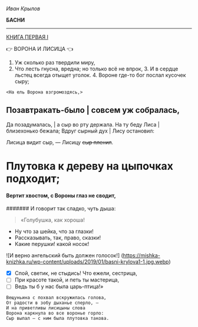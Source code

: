*Иван Крылов*

**БАСНИ**
__________________________________________________
[КНИГА ПЕРВАЯ I](https://ilibrary.ru/text/2175/p.1/index.html)


:point_right: ВОРОНА И ЛИСИЦА :point_left:


1. Уж сколько раз твердили миру,
2. Что лесть гнусна, вредна; но только всё не впрок,
   3. И в сердце льстец всегда отыщет уголок.
   4. Вороне где-то бог послал кусочек сыру;

`<На ель Ворона взгромоздясь,>` 

Позавтракать-было | совсем уж собралась,
------------------------------------------
Да позадумалась, | а сыр во рту держала.
На ту беду Лиса | близехонько бежала;
Вдруг сырный дух | Лису остановил:


Лисица видит сыр, — Лисицу ~~сыр пленил~~.
# Плутовка к дереву на цыпочках подходит;
#### Вертит хвостом, с Вороны глаз не сводит,
####### И говорит так сладко, чуть дыша:

>«Голубушка, как хороша!

- Ну что за шейка, что за глазки!
- Рассказывать, так, право, сказки!
- Какие перушки! какой носок!

![И верно ангельский быть должен голосок!] (https://mishka-knizhka.ru/wp-content/uploads/2019/01/basni-krylova1-1.jpg.webp)

- [X] Спой, светик, не стыдись! Что ежели, сестрица,
- [ ] При красоте такой, и петь ты мастерица,
- [ ] Ведь ты б у нас была царь-птица!»

```
Вещуньина с похвал вскружилась голова,
От радости в зобу дыханье сперло, —
И на приветливы лисицыны слова
Ворона каркнула во все воронье горло:
Сыр выпал — с ним была плутовка такова.
```
